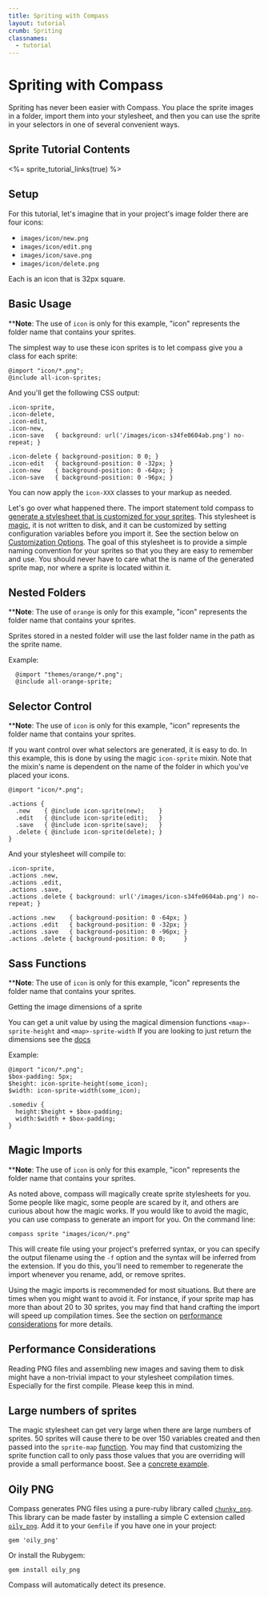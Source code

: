 ```yaml
---
title: Spriting with Compass
layout: tutorial
crumb: Spriting
classnames:
  - tutorial
---
```


# Spriting with Compass

Spriting has never been easier with Compass. You place the sprite images in a folder,
import them into your stylesheet, and then you can use the sprite in your selectors in one
of several convenient ways.

## Sprite Tutorial Contents
<%= sprite_tutorial_links(true) %>

## Setup

For this tutorial, let's imagine that in your project's image folder there are four icons:

* `images/icon/new.png`
* `images/icon/edit.png`
* `images/icon/save.png`
* `images/icon/delete.png`

Each is an icon that is 32px square.
<a name="basic-usage"></a>
## Basic Usage

****Note**: The use of `icon` is only for this example, "icon" represents the folder name that contains your sprites.

The simplest way to use these icon sprites is to let compass give you a class for each sprite:
    
    @import "icon/*.png";
    @include all-icon-sprites;

And you'll get the following CSS output:

    .icon-sprite,
    .icon-delete,
    .icon-edit,
    .icon-new,
    .icon-save   { background: url('/images/icon-s34fe0604ab.png') no-repeat; }
    
    .icon-delete { background-position: 0 0; }
    .icon-edit   { background-position: 0 -32px; }
    .icon-new    { background-position: 0 -64px; }
    .icon-save   { background-position: 0 -96px; }

You can now apply the `icon-XXX` classes to your markup as needed.

Let's go over what happened there. The import statement told compass to [generate a
stylesheet that is customized for your sprites](https://gist.github.com/729507). This
stylesheet is [magic](#magic-imports), it is not written to disk, and it can be customized
by setting configuration variables before you import it. See the section below on
[Customization Options](#customization). The goal of this stylesheet is to provide a
simple naming convention for your sprites so that you they are easy to remember and use. You
should never have to care what the is name of the generated sprite map, nor where a sprite
is located within it.

<a name='nested-folders' id='nested-folders'></a>    
## Nested Folders    

****Note**: The use of `orange` is only for this example, "icon" represents the folder name that contains your sprites.

Sprites stored in a nested folder will use the last folder name in the path as the sprite name.

Example:

      @import "themes/orange/*.png";
      @include all-orange-sprite;
    
<a name="selector-control" id="selector-control"></a>
## Selector Control

****Note**: The use of `icon` is only for this example, "icon" represents the folder name that contains your sprites.

If you want control over what selectors are generated, it is easy to do. In this example,
this is done by using the magic `icon-sprite` mixin. Note that the mixin's name is dependent
on the name of the folder in which you've placed your icons.

    @import "icon/*.png";
    
    .actions {
      .new    { @include icon-sprite(new);    }
      .edit   { @include icon-sprite(edit);   }
      .save   { @include icon-sprite(save);   }
      .delete { @include icon-sprite(delete); }
    }

And your stylesheet will compile to:

    .icon-sprite,
    .actions .new,
    .actions .edit,
    .actions .save,
    .actions .delete { background: url('/images/icon-s34fe0604ab.png') no-repeat; }
    
    .actions .new    { background-position: 0 -64px; }
    .actions .edit   { background-position: 0 -32px; }
    .actions .save   { background-position: 0 -96px; }
    .actions .delete { background-position: 0 0;     }

<a name="sass_functions" id="sass_functions"></a>
## Sass Functions

****Note**: The use of `icon` is only for this example, "icon" represents the folder name that contains your sprites.

Getting the image dimensions of a sprite

You can get a unit value by using the magical dimension functions `<map>-sprite-height` and `<map>-sprite-width`
If you are looking to just return the dimensions see the [docs](/reference/compass/utilities/sprites/base/#mixin-sprite-dimensions)

Example:


    @import "icon/*.png";
    $box-padding: 5px;
    $height: icon-sprite-height(some_icon);
    $width: icon-sprite-width(some_icon);
    
    .somediv {
      height:$height + $box-padding;
      width:$width + $box-padding;
    }
  
  
<a name="magic-imports" id="magic-imports"></a>
## Magic Imports

****Note**: The use of `icon` is only for this example, "icon" represents the folder name that contains your sprites.

As noted above, compass will magically create sprite stylesheets for you. Some people like
magic, some people are scared by it, and others are curious about how the magic works. If
you would like to avoid the magic, you can use compass to generate an import for you. On the
command line:

    compass sprite "images/icon/*.png"

This will create file using your project's preferred syntax, or you can specify the
output filename using the `-f` option and the syntax will be inferred from the extension.
If you do this, you'll need to remember to regenerate the import whenever you rename, add,
or remove sprites.

Using the magic imports is recommended for most situations. But there are times when you
might want to avoid it. For instance, if your sprite map has more than about 20 to 30
sprites, you may find that hand crafting the import will speed up compilation times. See
the section on [performance considerations](#performance) for more details.

<a name="performance" id="performance"></a>
## Performance Considerations

Reading PNG files and assembling new images and saving them to disk might have a non-trivial
impact to your stylesheet compilation times. Especially for the first compile. Please keep
this in mind.

## Large numbers of sprites
The magic stylesheet can get very large when there are large numbers of sprites. 50 sprites
will cause there to be over 150 variables created and then passed into the
`sprite-map` [function](/reference/compass/helpers/sprites/#sprite-map).
You may find that customizing the sprite function call to only pass those values that you
are overriding will provide a small performance boost.
See a [concrete example](https://gist.github.com/747970).

## Oily PNG

Compass generates PNG files using a pure-ruby library called
[`chunky_png`](https://github.com/wvanbergen/chunky_png). This library can be made faster by
installing a simple C extension called [`oily_png`](https://github.com/wvanbergen/oily_png).
Add it to your `Gemfile` if you have one in your project:

    gem 'oily_png'

Or install the Rubygem:

    gem install oily_png

Compass will automatically detect its presence.